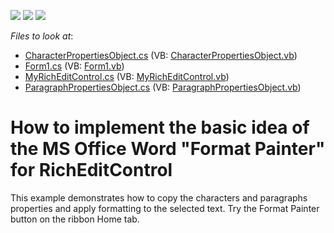 <!-- default badges list -->
![](https://img.shields.io/endpoint?url=https://codecentral.devexpress.com/api/v1/VersionRange/128610546/14.2.4%2B)
[![](https://img.shields.io/badge/Open_in_DevExpress_Support_Center-FF7200?style=flat-square&logo=DevExpress&logoColor=white)](https://supportcenter.devexpress.com/ticket/details/E5223)
[![](https://img.shields.io/badge/📖_How_to_use_DevExpress_Examples-e9f6fc?style=flat-square)](https://docs.devexpress.com/GeneralInformation/403183)
<!-- default badges end -->
<!-- default file list -->
*Files to look at*:

* [CharacterPropertiesObject.cs](./CS/DXApplication9/CharacterPropertiesObject.cs) (VB: [CharacterPropertiesObject.vb](./VB/DXApplication9/CharacterPropertiesObject.vb))
* [Form1.cs](./CS/DXApplication9/Form1.cs) (VB: [Form1.vb](./VB/DXApplication9/Form1.vb))
* [MyRichEditControl.cs](./CS/DXApplication9/MyRichEditControl.cs) (VB: [MyRichEditControl.vb](./VB/DXApplication9/MyRichEditControl.vb))
* [ParagraphPropertiesObject.cs](./CS/DXApplication9/ParagraphPropertiesObject.cs) (VB: [ParagraphPropertiesObject.vb](./VB/DXApplication9/ParagraphPropertiesObject.vb))
<!-- default file list end -->
# How to implement the basic idea of the MS Office Word "Format Painter" for RichEditControl


<p>This example demonstrates how to copy the characters and paragraphs properties and apply formatting to the selected text. Try the Format Painter button on the ribbon Home tab. </p>

<br/>


